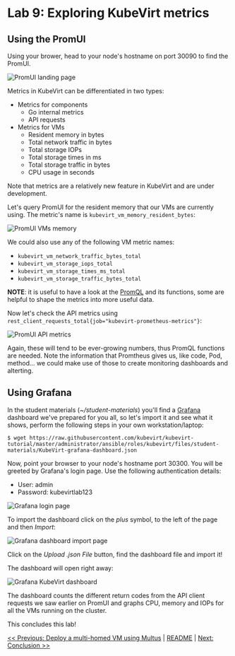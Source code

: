# Lab 9: Exploring KubeVirt metrics

## Using the PromUI

Using your brower, head to your node's hostname on port 30090 to find the PromUI.

![PromUI landing page](images/promui-01.png)

Metrics in KubeVirt can be differentiated in two types:

* Metrics for components
  * Go internal metrics
  * API requests
* Metrics for VMs
  * Resident memory in bytes
  * Total network traffic in bytes
  * Total storage IOPs
  * Total storage times in ms
  * Total storage traffic in bytes
  * CPU usage in seconds

Note that metrics are a relatively new feature in KubeVirt and are under development.

Let's query PromUI for the resident memory that our VMs are currently using. The metric's name is `kubevirt_vm_memory_resident_bytes`:

![PromUI VMs memory](images/promui-02.png)

We could also use any of the following VM metric names:

* `kubevirt_vm_network_traffic_bytes_total`
* `kubevirt_vm_storage_iops_total`
* `kubevirt_vm_storage_times_ms_total`
* `kubevirt_vm_storage_traffic_bytes_total`

**NOTE**: it is useful to have a look at the [PromQL](https://prometheus.io/docs/prometheus/latest/querying/basics/) and its functions, some are helpful to shape the metrics into more useful data.

Now let's check the API metrics using `rest_client_requests_total{job="kubevirt-prometheus-metrics"}`:

![PromUI API metrics](images/promui-03.png)

Again, these will tend to be ever-growing numbers, thus PromQL functions are needed. Note the information that Promtheus gives us, like code, Pod, method... we could make use of those to create monitoring dashboards and alterting.

## Using Grafana

In the student materials (*~/student-materials*) you'll find a [Grafana](https://grafana.org) dashboard we've prepared for you all, so let's import it and see what it shows, perform the following steps in your own workstation/laptop:

```console
$ wget https://raw.githubusercontent.com/kubevirt/kubevirt-tutorial/master/administrator/ansible/roles/kubevirt/files/student-materials/KubeVirt-grafana-dashboard.json
```

Now, point your browser to your node's hostname port 30300. You will be greeted by Grafana's login page. Use the following authentication details:

* User: admin
* Password: kubevirtlab123

![Grafana login page](images/grafana-01.png)

To import the dashboard click on the *plus* symbol, to the left of the page and then *Import*:

![Grafana dashboard import page](images/grafana-02.png)

Click on the *Upload .json File* button, find the dashboard file and import it!

The dashboard will open right away:

![Grafana KubeVirt dashboard](images/grafana-03.png)

The dashboard counts the different return codes from the API client requests we saw earlier on PromUI and graphs CPU, memory and IOPs for all the VMs running on the cluster.

This concludes this lab!

[<< Previous: Deploy a multi-homed VM using Multus](../lab8/lab8.md) | [README](../../README.md) | [Next: Conclusion >>](../lab10/lab10.md)

